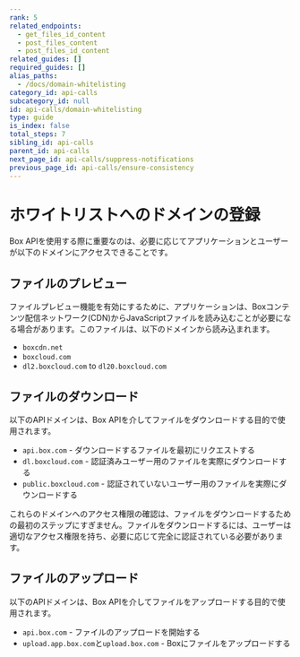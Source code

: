 ```yaml
---
rank: 5
related_endpoints:
  - get_files_id_content
  - post_files_content
  - post_files_id_content
related_guides: []
required_guides: []
alias_paths:
  - /docs/domain-whitelisting
category_id: api-calls
subcategory_id: null
id: api-calls/domain-whitelisting
type: guide
is_index: false
total_steps: 7
sibling_id: api-calls
parent_id: api-calls
next_page_id: api-calls/suppress-notifications
previous_page_id: api-calls/ensure-consistency
---
```

# ホワイトリストへのドメインの登録

Box APIを使用する際に重要なのは、必要に応じてアプリケーションとユーザーが以下のドメインにアクセスできることです。

## ファイルのプレビュー

ファイルプレビュー機能を有効にするために、アプリケーションは、Boxコンテンツ配信ネットワーク(CDN)からJavaScriptファイルを読み込むことが必要になる場合があります。このファイルは、以下のドメインから読み込まれます。

* `boxcdn.net`
* `boxcloud.com`
* `dl2.boxcloud.com` to `dl20.boxcloud.com`

## ファイルのダウンロード

以下のAPIドメインは、Box APIを介してファイルをダウンロードする目的で使用されます。

* `api.box.com` - ダウンロードするファイルを最初にリクエストする
* `dl.boxcloud.com` - 認証済みユーザー用のファイルを実際にダウンロードする
* `public.boxcloud.com` - 認証されていないユーザー用のファイルを実際にダウンロードする

<Message type="warning">

これらのドメインへのアクセス権限の確認は、ファイルをダウンロードするための最初のステップにすぎません。ファイルをダウンロードするには、ユーザーは適切なアクセス権限を持ち、必要に応じて完全に認証されている必要があります。

</Message>

## ファイルのアップロード

以下のAPIドメインは、Box APIを介してファイルをアップロードする目的で使用されます。

* `api.box.com` - ファイルのアップロードを開始する
* `upload.app.box.com`と`upload.box.com` - Boxにファイルをアップロードする
